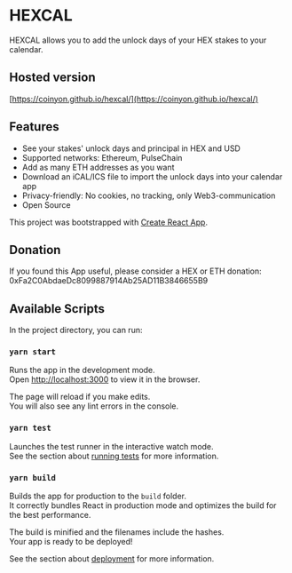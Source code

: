 # HEXCAL

HEXCAL allows you to add the unlock days of your HEX stakes to your calendar.

## Hosted version

[https://coinyon.github.io/hexcal/](https://coinyon.github.io/hexcal/)

## Features

 * See your stakes' unlock days and principal in HEX and USD
 * Supported networks: Ethereum, PulseChain
 * Add as many ETH addresses as you want</li>
 * Download an iCAL/ICS file to import the unlock days into your calendar app
 * Privacy-friendly: No cookies, no tracking, only Web3-communication
 * Open Source

This project was bootstrapped with [Create React App](https://github.com/facebook/create-react-app).

## Donation

If you found this App useful, please consider a HEX or ETH donation: 0xFa2C0AbdaeDc8099887914Ab25AD11B3846655B9

## Available Scripts

In the project directory, you can run:

### `yarn start`

Runs the app in the development mode.<br />
Open [http://localhost:3000](http://localhost:3000) to view it in the browser.

The page will reload if you make edits.<br />
You will also see any lint errors in the console.

### `yarn test`

Launches the test runner in the interactive watch mode.<br />
See the section about [running tests](https://facebook.github.io/create-react-app/docs/running-tests) for more information.

### `yarn build`

Builds the app for production to the `build` folder.<br />
It correctly bundles React in production mode and optimizes the build for the best performance.

The build is minified and the filenames include the hashes.<br />
Your app is ready to be deployed!

See the section about [deployment](https://facebook.github.io/create-react-app/docs/deployment) for more information.
